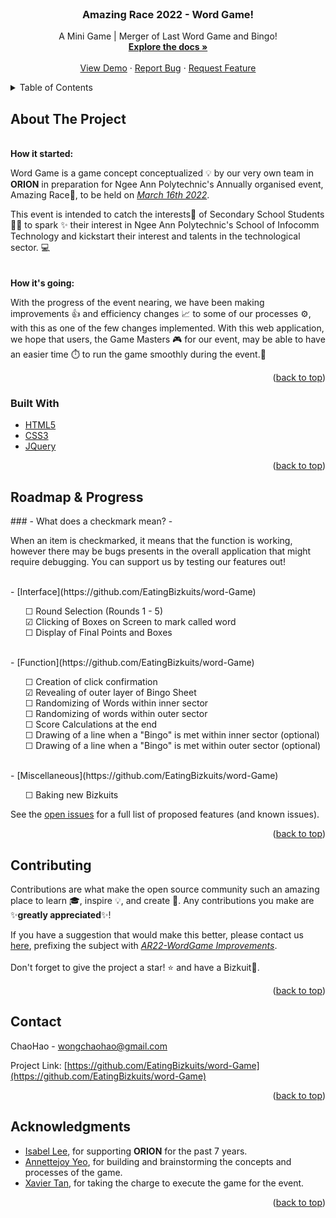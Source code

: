 <div id="top"></div>



<!-- PROJECT LOGO -->
<br />
<div align="center">
  <a href="https://github.com/github_username/repo_name">
    <!-- <img src="" alt="Logo" width="80" height="80"> -->
  </a>

<h3 align="center">Amazing Race 2022 - Word Game!</h3>

  <p align="center">
    A Mini Game | Merger of Last Word Game and Bingo!
    <br />
    <a href="https://github.com/EatingBizkuits/word-Game"><strong>Explore the docs »</strong></a>
    <br />
    <br />
    <a href="https://github.com/EatingBizkuits/word-Game">View Demo</a>
    ·
    <a href="https://github.com/EatingBizkuits/word-Game/issues">Report Bug</a>
    ·
    <a href="https://github.com/EatingBizkuits/word-Game/issues">Request Feature</a>
  </p>
</div>



<!-- TABLE OF CONTENTS -->
<details>
  <summary>Table of Contents</summary>
  <ol>
    <li>
      <a href="#about-the-project">About The Project</a>
      <ul>
        <li><a href="#how-it-started">How it Started</a></li>
        <li><a href="#ongoings">How it's going</a></li>
        <li><a href="#built-with">Built With</a></li>
      </ul>
    </li>
    <li>
      <a href="#progress">Roadmap & Progress</a> 
      <ul>
        <li><a href="#checkmark-meaning">What does a checkmark mean?</a></li>
      </ul>
    </li>
    <li>
        <a href="#contributing">Contributing</a>
    </li>
    <li>
        <a href="#contact">Contact</a>
    </li>
    <li>
        <a href="#acknowledgments">Acknowledgments</a>
    </li>
  </ol>
</details>



<!-- ABOUT THE PROJECT -->
## About The Project

<!-- [![Product Name Screen Shot][product-screenshot]](https://example.com) -->
<br>
<b id="how-it-started">How it started:</b>

Word Game is a game concept conceptualized 💡 by our very own team in <b>ORION</b> in preparation for Ngee Ann Polytechnic's Annually organised event, Amazing Race🏁, to be held on <u><i>March 16th 2022</i></u>. 

This event is intended to catch the interests👀 of Secondary School Students🧑‍🎓 to spark ✨ their interest in Ngee Ann Polytechnic's School of Infocomm Technology and kickstart their interest and talents in the technological sector. 💻
<br><br><br>
<b id="ongoings">How it's going:</b>

With the progress of the event nearing, we have been making improvements 👍 and efficiency changes 📈 to some of our processes ⚙️, with this as one of the few changes implemented. With this web application, we hope that users, the Game Masters 🎮 for our event, may be able to have an easier time ⏱️ to run the game smoothly during the event.🏃

<p align="right">(<a href="#top">back to top</a>)</p>


<div id="built-with"></div>

### Built With

* [HTML5](https://developer.mozilla.org/en-US/docs/Glossary/HTML5)
* [CSS3](https://developer.mozilla.org/en-US/docs/Web/CSS)
* [JQuery](https://jquery.com)

<p align="right">(<a href="#top">back to top</a>)</p>



<!-- GETTING STARTED
## Getting Started

This is an example of how you may give instructions on setting up your project locally.
To get a local copy up and running follow these simple example steps.

### Prerequisites

This is an example of how to list things you need to use the software and how to install them.
* npm
  ```sh
  npm install npm@latest -g
  ```

### Installation

1. Get a free API Key at [https://example.com](https://example.com)
2. Clone the repo
   ```sh
   git clone https://github.com/github_username/repo_name.git
   ```
3. Install NPM packages
   ```sh
   npm install
   ```
4. Enter your API in `config.js`
   ```js
   const API_KEY = 'ENTER YOUR API';
   ```

<p align="right">(<a href="#top">back to top</a>)</p> -->



<!-- USAGE EXAMPLES -->
<!-- ## Usage

Use this space to show useful examples of how a project can be used. Additional screenshots, code examples and demos work well in this space. You may also link to more resources.

_For more examples, please refer to the [Documentation](https://example.com)_

<p align="right">(<a href="#top">back to top</a>)</p>
 -->


<!-- ROADMAP -->
<div id="progress"></div>

## Roadmap & Progress
<div id="checkmark-meaning"></div>
### - What does a checkmark mean? -

When an item is checkmarked, it means that the function is working, however there may be bugs presents in the overall application that might require debugging. You can support us by testing our features out!

<!-- &#9745; <use for "checked"> -->

<br>
- [Interface](https://github.com/EatingBizkuits/word-Game) <br>
    <ul>&#9744; Round Selection (Rounds 1 - 5)<br>
    &#9745; Clicking of Boxes on Screen to mark called word<br>
    &#9744; Display of Final Points and Boxes<br></ul>
<br>
- [Function](https://github.com/EatingBizkuits/word-Game)<br>
    <ul>&#9744; Creation of click confirmation<br>
    &#9745; Revealing of outer layer of Bingo Sheet<br>
    &#9744; Randomizing of Words within inner sector<br>
    &#9744; Randomizing of words within outer sector<br>
    &#9744; Score Calculations at the end<br>
    &#9744; Drawing of a line when a "Bingo" is met within inner sector (optional)<br>
    &#9744; Drawing of a line when a "Bingo" is met within outer sector (optional)<br></ul>
<br>
- [Miscellaneous](https://github.com/EatingBizkuits/word-Game)<br>
    <ul>&#9744; Baking new Bizkuits<br></ul>

See the [open issues](https://github.com/github_username/repo_name/issues) for a full list of proposed features (and known issues).

<p align="right">(<a href="#top">back to top</a>)</p>


<!-- CONTRIBUTING -->
## Contributing

Contributions are what make the open source community such an amazing place to learn 🎓, inspire 💡, and create 🔧. Any contributions you make are ✨**greatly appreciated**✨!

If you have a suggestion that would make this better, please contact us <a href="mailto: wongchaohao@gmail.com">here</a>, prefixing the subject with <u><i>AR22-WordGame Improvements</i></u>.<br><br>
Don't forget to give the project a star! ⭐ and have a Bizkuit🍪.

<p align="right">(<a href="#top">back to top</a>)</p>



<!-- LICENSE -->
<!-- ## License

Distributed under the MIT License. See `LICENSE.txt` for more information.

<p align="right">(<a href="#top">back to top</a>)</p> -->

<!-- no license yet -->

<!-- CONTACT -->
## Contact

ChaoHao - wongchaohao@gmail.com

Project Link: [https://github.com/EatingBizkuits/word-Game](https://github.com/EatingBizkuits/word-Game)

<p align="right">(<a href="#top">back to top</a>)</p>



<!-- ACKNOWLEDGMENTS -->
## Acknowledgments

* [Isabel Lee](https://www.linkedin.com/in/isabel-lee-38ba232a/), for supporting <b>ORION</b> for the past 7 years.
* [Annettejoy Yeo](), for building and brainstorming the concepts and processes of the game.
* [Xavier Tan](), for taking the charge to execute the game for the event.

<p align="right">(<a href="#top">back to top</a>)</p>



<!-- MARKDOWN LINKS & IMAGES -->
<!-- https://www.markdownguide.org/basic-syntax/#reference-style-links -->
[emojis-syntax]: (https://emojipedia.org)
<!-- [license-url]: https://github.com/github_username/repo_name/blob/master/LICENSE.txt -->
[linkedin-url]: https://linkedin.com/in/isabel-lee-38ba232a/
<!-- [product-screenshot]: images/screenshot.png -->